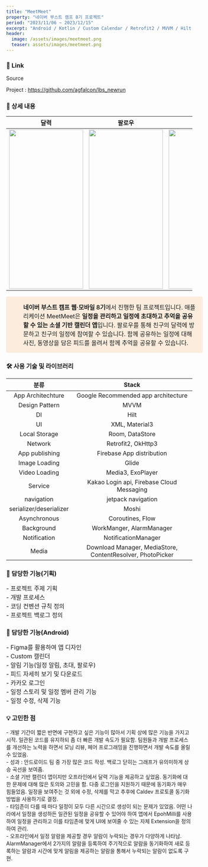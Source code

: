 ```yaml
---
title: "MeetMeet"
property: "네이버 부스트 캠프 8기 프로젝트"
period: "2023/11/06 ~ 2023/12/15"
excerpt: "Android / Kotlin / Custom Calendar / Retrofit2 / MVVM / Hilt / Material3 / Room / DataStore  FCM / Jetpack navigation / Moshi / WorkManager / AlarmManger"
header:
  image: /assets/images/meetmeet.png
  teaser: assets/images/meetmeet.png
---
```

### 🔗 Link
Source

Project : <a href = "https://github.com/boostcampwm2023/and08-meetmeet">https://github.com/agfalcon/lbs_newrun</a>


### 📖 상세 내용

|달력|팔로우|일정초대|알림|피드|
|:---:|:---:|:---:|:---:|:---:|
|<img width="200" height="430" src="https://github.com/boostcampwm2023/and08-meetmeet/assets/97400357/8336fca3-03aa-47cf-ae59-268aef2d7302"/>|<img width="200" height="430"  src="https://github.com/boostcampwm2023/and08-meetmeet/assets/97400357/bf22c572-a0a5-4c6b-84d6-a28df9980d4d"/>|<img width="200" height="430" src="https://github.com/boostcampwm2023/and08-meetmeet/assets/97400357/92d685c7-8da5-4de4-bfe0-6b11260ac884"/>|<img width="200" height="430" src="https://github.com/boostcampwm2023/and08-meetmeet/assets/97400357/2892e3b0-33f5-4462-b9ff-3eb61fb84735"/>|<img width="200" height="430" src="https://github.com/boostcampwm2023/and08-meetmeet/assets/97400357/960fed3c-8a8e-4886-bc59-a3622a1e6b91"/>|


<div style="display: flex; width: 100%; border-radius: 3px; background: rgb(251, 236, 221); padding: 16px 16px 16px 12px;"><div><div class="notion-record-icon notranslate" style="display: flex; align-items: center; justify-content: center; height: 24px; width: 24px; border-radius: 0.25em; flex-shrink: 0;"><div style="display: flex; align-items: center; justify-content: center; height: 24px; width: 24px;"><div style="height: 16.8px; width: 16.8px; font-size: 16.8px; line-height: 1; margin-left: 0px; color: black;"><img class="notion-emoji" alt="🐷" aria-label="🐷" src="data:image/gif;base64,R0lGODlhAQABAIAAAP///wAAACH5BAEAAAAALAAAAAABAAEAAAICRAEAOw==" style="width: 100%; height: 100%; background: url(&quot;/images/emoji/twitter-emoji-spritesheet-64.d3a69865.png&quot;) 18.6441% 89.8305% / 6000% 6000%;"></div></div></div></div><div style="display: flex; flex-direction: column; min-width: 0px; margin-left: 8px; width: 100%;"><div spellcheck="true" placeholder="내용을 입력하세요" data-content-editable-leaf="true" contenteditable="false" style="max-width: 100%; width: 100%; white-space: pre-wrap; word-break: break-word; caret-color: rgb(55, 53, 47); padding-left: 2px; padding-right: 2px; font-size: 16px"><span style="font-weight:600" data-token-index="0" class="notion-enable-hover">네이버 부스트 캠프 웹·모바일 8기</span>에서 진행한 팀 프로젝트입니다. 애플리케이션 MeetMeet은 <span style="font-weight:600" data-token-index="2" class="notion-enable-hover">일정을 관리하고 일정에 초대하고 추억을 공유할 수 있는 소셜 기반 캘린더 앱</span>입니다. 팔로우를 통해 친구의 달력에 방문하고 친구의 일정에 참여할 수 있습니다. 함께 공유하는 일정에 대해 사진, 동영상을 담은 피드를 올려서 함께 추억을 공유할 수 있습니다.</div></div></div>



### 🛠️ 사용 기술 및 라이브러리

| 분류                    | Stack                                                      |
|:-----------------------:|:----------------------------------------------------------:|
| App Architechture       | Google Recommended app architecture                        |
| Design Pattern          | MVVM                                                       |
| DI                      | Hilt                                                       |
| UI                      | XML, Material3                                             |
| Local Storage           | Room, DataStore                                            |
| Network                 | Retrofit2, OkHttp3                                         |
| App publishing          | Firebase App distribution                                  |
| Image Loading           | Glide                                                      |
| Video Loading           | Media3, ExoPlayer                                          |
| Service                 | Kakao Login api, Firebase Cloud Messaging                  |
| navigation              | jetpack navigation                                         |
| serializer/deserializer | Moshi                                                      |
| Asynchronous            | Coroutines, Flow                                           |
| Background              | WorkManger, AlarmManager                                   |
| Notification            | NotificationManager                                        |
| Media                   | Download Manager, MediaStore, ContentResolver, PhotoPicker |

### 📱 담당한 기능(기획)
<p style="font-size:16px;">
- 프로젝트 주제 기획<br>
- 개발 프로세스<br>
- 코딩 컨벤션 규칙 정의<br>
- 프로젝트 백로그 정의<br>
</p>

### 📱 담당한 기능(Android)
<p style="font-size:16px;">
- Figma를 활용하여 앱 디자인<br>
- Custom 캘린더<br>
- 알림 기능(일정 알림, 초대, 팔로우)<br>
- 피드 자세히 보기 및 다운로드<br>
- 카카오 로그인<br>
- 일정 스토리 및 일정 멤버 관리 기능<br>
- 일정 수정, 삭제 기능<br>
</p>



### 💡 고민한 점
<p style="font-size:14px;">
- 개발 기간이 짧은 반면에 구현하고 싶은 기능이 많아서 기획 상에 많은 기능을 가지고 시작. 일관된 코드를 유지하되 좀 더 빠른 개발 속도가 필요함. 팀원들과 개발 프로세스를 개선하는 노력을 하면서 모닝 리뷰, 페어 프로그래밍을 진행하면서 개발 속도를 올릴 수 있었음.<br>
- 성과 : 안드로이드 팀 중 가장 많은 코드 작성. 백로그 닫히는 그래프가 유의미하게 상승 곡선을 보여줌.<br>
- 소셜 기반 캘린더 앱이지만 오프라인에서 달력 기능을 제공하고 싶었음. 동기화에 대한 문제에 대해 많은 토의와 고민을 함. 다중 로그인을 지원하기 때문에 동기화가 매우 힘들었음. 일정을 보여주는 것 외에 수정, 삭제를 막고 추후에 Caldev 프로토콜 동기화 방법을 사용하기로 결정.<br>
- 타임존이 다를 때 마다 일정이 모두 다른 시간으로 생성이 되는 문제가 있었음. 어떤 나라에서 일정을 생성하든 일관된 일정을 공유할 수 있어야 하여 앱에서 EpohMilli를 사용하여 일정을 관리하고 이를 타임존에 맞게 UI에 보여줄 수 있는 자체 Extension을 정의하여 관리.<br>
- 오프라인에서 일정 알람을 제공할 경우 알람이 누락되는 경우가 다양하게 나타남. AlarmManager에서 2가지의 알람을 등록하여 주기적으로 알람을 동기화하여 새로 등록하는 알람과 시간에 맞게 알림을 제공하는 알람을 통해서 누락되는 알람이 없도록 구현.<br>
</p>